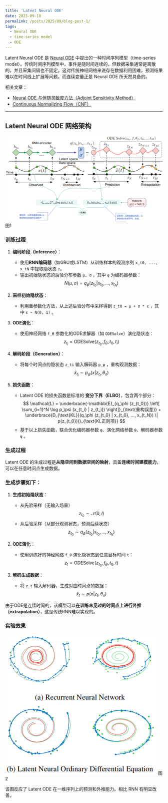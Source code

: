 ```yaml
---
title: 'Latent Neural ODE'
date: 2025-09-18
permalink: /posts/2025/09/blog-post-1/
tags:
  - Neural ODE
  - time-series model
  - ODE
---
```


Latent Neural ODE 是 [Neural ODE](https://arxiv.org/abs/1806.07366v5) 中提出的一种时间序列模型（time-series model）。传统时间序列模型中，事件是随时间连续的，但数据采集通常是离散的，并且采集间隔也不固定。这对传统神经网络来说存在数据利用困难，预测结果难以在时间线上扩展等问题。而连续变量正是 Neural ODE 所天然具备的。

相关文章：
* [Neural ODE 与伴随灵敏度方法（Adjoint Sensitivity Method）](/posts/2025/08/blog-post-1)
* [Continuous Normalizing Flow（CNF）](/posts/2025/08/blog-post-4)

---

## Latent Neural ODE 网络架构

![Illustration Latent Neural ODE](/images/202509/latent-ode.png)
图1

### 训练过程

1. **编码阶段（Inference）**：
   - 使用**RNN编码器**（如GRU或LSTM）从训练样本的观测序列 ` x_t0, ..., x_tN ` 中提取隐状态 `z`。
   - 输出初始隐状态的后验分布参数 `μ, σ` ，其中 `φ` 为编码器参数：
     $$
     N(\mu, \sigma) = q_\phi (z_{t_0} | x_{t_0}, ..., x_{t_N})
     $$

2. **采样初始隐状态**：
   - 利用重参数化方法，从上述后验分布中采样得到 `z_t0 = μ + σ * ε` ，其中 `ε ~ N(0, 1)` 。

3. **ODE演化**：
   - 使用神经网络 `f_θ` 参数化的ODE求解器（如 `ODESolve`）演化隐状态：
     $$
     z_{t_i} = \text{ODESolve}(z_{t_0}, f_\theta, t_0, t_i)
     $$

4. **解码阶段（Generation）**：
   - 将每个时间点的隐状态 `z_ti` 输入解码器 `p_ψ` ，重构观测数据：
     $$
     \hat{x}_{t_i} \sim p_\psi (x | z_{t_i}, \theta_x)
     $$

5. **损失函数**：
   - Latent ODE 的损失函数是标准的 **变分下界（ELBO）**，包含两个部分：
    $$
    \mathcal{L} = \underbrace{-\mathbb{E}_{q_\phi (z_{t_0})} \left[ \sum_{i=1}^N \log p_\psi (x_{t_i} | z_{t_i}) \right]}_{\text{重构误差}} + \underbrace{D_{\text{KL}}(q_\phi (z_{t_0} | x_{t_0}, ..., x_{t_N}) \| p(z_{t_0}))}_{\text{KL正则项}}
    $$
   - 基于以上损失函数，联合优化编码器参数 `φ`、演化网络参数 `θ`、解码器参数 `ψ` 。

### 生成过程

Latent ODE 的生成过程是**从隐空间到数据空间的映射**，具备**连续时间建模能力**，可以在任意时间点生成数据。

### 生成步骤如下：

1. **生成初始隐状态**：
   - 从先验采样（无输入场景）
     $$
     z_{t_0} \sim \mathcal{N}(0, I)
     $$
   - 从后验采样（从部分观测状态，预测后续状态）
     $$
     z_{t_0} \sim q_\phi (z_{t_0} | x_{t_0}, ..., x_{t_N})
     $$

2. **ODE演化**：
   - 使用训练好的神经网络 `f_θ` 演化隐状态到任意目标时间 `t`：
     $$
     z_t = \text{ODESolve}(z_{t_0}, f_\theta, t_0, t)
     $$

3. **解码生成数据**：
   - 将 `z_t` 输入解码器，生成对应时间点的数据：
     $$
     \hat{x}_t \sim p(x | z_t, \theta_x)
     $$

由于ODE是连续时间的，该模型可以**在训练未见过的时间点上进行外推（extrapolation）**，这是传统RNN难以实现的。

### 实验效果

![Illustration Latent Neural ODE](/images/202509/latent-ode-2.png)
图2

该图反应了 Latent ODE 在一维序列上的预测和外推能力。相比 RNN 有明显改善。
